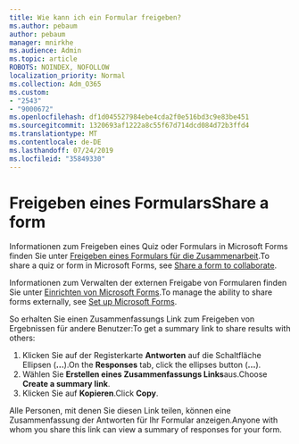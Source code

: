 ```yaml
---
title: Wie kann ich ein Formular freigeben?
ms.author: pebaum
author: pebaum
manager: mnirkhe
ms.audience: Admin
ms.topic: article
ROBOTS: NOINDEX, NOFOLLOW
localization_priority: Normal
ms.collection: Adm_O365
ms.custom:
- "2543"
- "9000672"
ms.openlocfilehash: df1d045527984ebe4cda2f0e516bd3c9e83be451
ms.sourcegitcommit: 1320693af1222a8c55f67d714dcd084d72b3ffd4
ms.translationtype: MT
ms.contentlocale: de-DE
ms.lasthandoff: 07/24/2019
ms.locfileid: "35849330"
---
```

# <a name="share-a-form"></a><span data-ttu-id="a7339-102">Freigeben eines Formulars</span><span class="sxs-lookup"><span data-stu-id="a7339-102">Share a form</span></span>

<span data-ttu-id="a7339-103">Informationen zum Freigeben eines Quiz oder Formulars in Microsoft Forms finden Sie unter [Freigeben eines Formulars für die Zusammenarbeit](https://support.office.com/article/Share-a-form-to-collaborate-d5bb5cf0-8401-4c15-bb8c-8e108cd7e69b).</span><span class="sxs-lookup"><span data-stu-id="a7339-103">To share a quiz or form in Microsoft Forms, see [Share a form to collaborate](https://support.office.com/article/Share-a-form-to-collaborate-d5bb5cf0-8401-4c15-bb8c-8e108cd7e69b).</span></span>

<span data-ttu-id="a7339-104">Informationen zum Verwalten der externen Freigabe von Formularen finden Sie unter [Einrichten von Microsoft Forms](https://support.office.com/article/set-up-microsoft-forms-cc52287a-4550-464d-9a1b-457bf9df2240?ui=en-US&rs=en-US&ad=US#PickTab=Configure).</span><span class="sxs-lookup"><span data-stu-id="a7339-104">To manage the ability to share forms externally, see [Set up Microsoft Forms](https://support.office.com/article/set-up-microsoft-forms-cc52287a-4550-464d-9a1b-457bf9df2240?ui=en-US&rs=en-US&ad=US#PickTab=Configure).</span></span> 

<span data-ttu-id="a7339-105">So erhalten Sie einen Zusammenfassungs Link zum Freigeben von Ergebnissen für andere Benutzer:</span><span class="sxs-lookup"><span data-stu-id="a7339-105">To get a summary link to share results with others:</span></span>

1. <span data-ttu-id="a7339-106">Klicken Sie auf der Registerkarte **Antworten** auf die Schaltfläche Ellipsen (**...**).</span><span class="sxs-lookup"><span data-stu-id="a7339-106">On the **Responses** tab, click the ellipses button (**...**).</span></span>
3. <span data-ttu-id="a7339-107">Wählen Sie **Erstellen eines Zusammenfassungs Links**aus.</span><span class="sxs-lookup"><span data-stu-id="a7339-107">Choose **Create a summary link**.</span></span>
4. <span data-ttu-id="a7339-108">Klicken Sie auf **Kopieren**.</span><span class="sxs-lookup"><span data-stu-id="a7339-108">Click **Copy**.</span></span>

<span data-ttu-id="a7339-109">Alle Personen, mit denen Sie diesen Link teilen, können eine Zusammenfassung der Antworten für Ihr Formular anzeigen.</span><span class="sxs-lookup"><span data-stu-id="a7339-109">Anyone with whom you share this link can view a summary of responses for your form.</span></span>